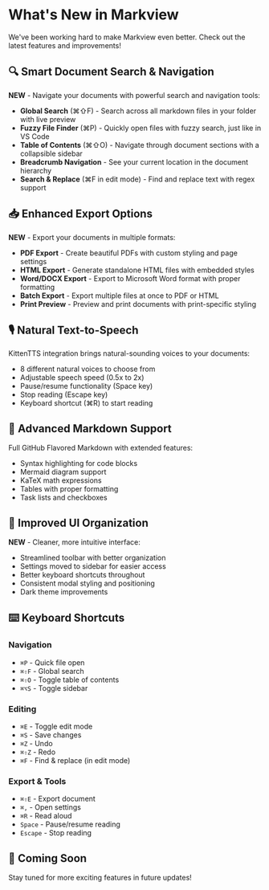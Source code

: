 # What's New in Markview

We've been working hard to make Markview even better. Check out the latest features and improvements!

## 🔍 Smart Document Search & Navigation
**NEW** - Navigate your documents with powerful search and navigation tools:
- **Global Search** (⌘⇧F) - Search across all markdown files in your folder with live preview
- **Fuzzy File Finder** (⌘P) - Quickly open files with fuzzy search, just like in VS Code
- **Table of Contents** (⌘⇧O) - Navigate through document sections with a collapsible sidebar
- **Breadcrumb Navigation** - See your current location in the document hierarchy
- **Search & Replace** (⌘F in edit mode) - Find and replace text with regex support

## 📥 Enhanced Export Options
**NEW** - Export your documents in multiple formats:
- **PDF Export** - Create beautiful PDFs with custom styling and page settings
- **HTML Export** - Generate standalone HTML files with embedded styles
- **Word/DOCX Export** - Export to Microsoft Word format with proper formatting
- **Batch Export** - Export multiple files at once to PDF or HTML
- **Print Preview** - Preview and print documents with print-specific styling

## 🎙️ Natural Text-to-Speech
KittenTTS integration brings natural-sounding voices to your documents:
- 8 different natural voices to choose from
- Adjustable speech speed (0.5x to 2x)
- Pause/resume functionality (Space key)
- Stop reading (Escape key)
- Keyboard shortcut (⌘R) to start reading

## 📝 Advanced Markdown Support
Full GitHub Flavored Markdown with extended features:
- Syntax highlighting for code blocks
- Mermaid diagram support
- KaTeX math expressions
- Tables with proper formatting
- Task lists and checkboxes

## 🎨 Improved UI Organization
**NEW** - Cleaner, more intuitive interface:
- Streamlined toolbar with better organization
- Settings moved to sidebar for easier access
- Better keyboard shortcuts throughout
- Consistent modal styling and positioning
- Dark theme improvements

## ⌨️ Keyboard Shortcuts

### Navigation
- `⌘P` - Quick file open
- `⌘⇧F` - Global search
- `⌘⇧O` - Toggle table of contents
- `⌘⌥S` - Toggle sidebar

### Editing
- `⌘E` - Toggle edit mode
- `⌘S` - Save changes
- `⌘Z` - Undo
- `⌘⇧Z` - Redo
- `⌘F` - Find & replace (in edit mode)

### Export & Tools
- `⌘⇧E` - Export document
- `⌘,` - Open settings
- `⌘R` - Read aloud
- `Space` - Pause/resume reading
- `Escape` - Stop reading

## 🚀 Coming Soon
Stay tuned for more exciting features in future updates!